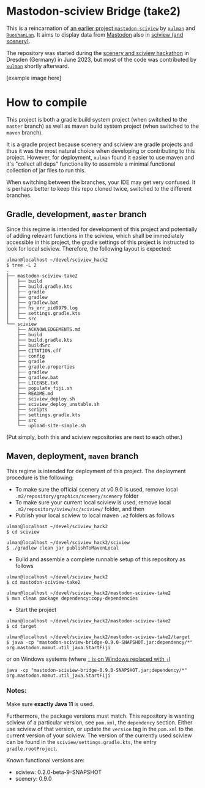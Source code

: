 # Mastodon-sciview Bridge (take2)
This is a reincarnation of [an earlier project `mastodon-sciview`](https://github.com/mastodon-sc/mastodon-sciview/) by [`xulman`](https://github.com/xulman) and [`RuoshanLan`](https://github.com/ruoshanlan).
It aims to display data from [Mastodon](https://github.com/mastodon-sc) also in [sciview (and scenery)](https://github.com/scenerygraphics/sciview).

The repository was started during the [scenery and sciview hackathon](https://imagesc.zulipchat.com/#narrow/stream/391996-Zzz.3A-.5B2023-06.5D-scenery.2Bsciview-hackathon-dresden)
in Dresden (Germany) in June 2023, but most of the code was contributed by [`xulman`](https://github.com/xulman) shortly afterward.

[example image here]

# How to compile
This project is both a gradle build system project (when switched to the `master` branch)
as well as maven build system project (when switched to the `maven` branch).

It is a gradle project because scenery and sciview are gradle projects and thus it was the most natural choice when developing or contributing to this project.
However, for deployment, `xulman` found it easier to use maven and it's "collect all deps" functionality to assemble a minimal functional collection of jar files
to run this.

When switching between the branches, your IDE may get very confused. It is perhaps better to keep this repo cloned twice, switched to the different branches.

## Gradle, development, `master` branch
Since this regime is intended for development of this project and potentially of adding relevant functions in the sciview, which shall
be immediately accessible in this project, the gradle settings of this project is instructed to look for local sciview.
Therefore, the following layout is expected:

```shell
ulman@localhost ~/devel/sciview_hack2
$ tree -L 2
.
├── mastodon-sciview-take2
│   ├── build
│   ├── build.gradle.kts
│   ├── gradle
│   ├── gradlew
│   ├── gradlew.bat
│   ├── hs_err_pid9979.log
│   ├── settings.gradle.kts
│   └── src
└── sciview
    ├── ACKNOWLEDGEMENTS.md
    ├── build
    ├── build.gradle.kts
    ├── buildSrc
    ├── CITATION.cff
    ├── config
    ├── gradle
    ├── gradle.properties
    ├── gradlew
    ├── gradlew.bat
    ├── LICENSE.txt
    ├── populate_fiji.sh
    ├── README.md
    ├── sciview_deploy.sh
    ├── sciview_deploy_unstable.sh
    ├── scripts
    ├── settings.gradle.kts
    ├── src
    └── upload-site-simple.sh
```

(Put simply, both this and sciview repositories are next to each other.)

## Maven, deployment, `maven` branch

This regime is intended for deployment of this project. The deployment procedure is the following:

- To make sure the official scenery at v0.9.0 is used, remove local `.m2/repository/graphics/scenery/scenery` folder
- To make sure your current local sciview is used, remove local `.m2/repository/iview/sc/sciview/` folder, and then
- Publish your local sciview to local maven `.m2` folders as follows

```shell
ulman@localhost ~/devel/sciview_hack2
$ cd sciview

ulman@localhost ~/devel/sciview_hack2/sciview
$ ./gradlew clean jar publishToMavenLocal
```

- Build and assemble a complete runnable setup of this repository as follows

```shell
ulman@localhost ~/devel/sciview_hack2
$ cd mastodon-sciview-take2

ulman@localhost ~/devel/sciview_hack2/mastodon-sciview-take2
$ mvn clean package dependency:copy-dependencies
```

- Start the project

```shell
ulman@localhost ~/devel/sciview_hack2/mastodon-sciview-take2
$ cd target

ulman@localhost ~/devel/sciview_hack2/mastodon-sciview-take2/target
$ java -cp "mastodon-sciview-bridge-0.9.0-SNAPSHOT.jar:dependency/*" org.mastodon.mamut.util_java.StartFiji
```

or on Windows systems (where [`:` is on Windows replaced with `;`](https://www.baeldung.com/java-classpath-syntax))

```
java -cp "mastodon-sciview-bridge-0.9.0-SNAPSHOT.jar;dependency/*" org.mastodon.mamut.util_java.StartFiji
```

### Notes:

Make sure **exactly Java 11** is used.

Furthermore, the package versions must match. 
This repository is wanting sciview of a particular version, see `pom.xml`, the `dependency` section.
Either use sciview of that version, or update the `version` tag in the `pom.xml` to the current version of your sciview.
The version of the currently used sciview can be found in the `sciview/settings.gradle.kts`, the entry `gradle.rootProject`.

Known functional versions are:
- sciview: 0.2.0-beta-9-SNAPSHOT
- scenery: 0.9.0
